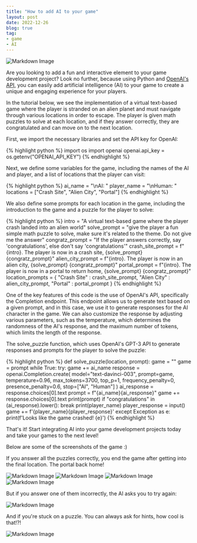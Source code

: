 ```yaml
---
title: "How to add AI to your game"
layout: post
date: 2022-12-26
blog: true
tag:
- game
- AI
---
```


![Markdown Image][1]

Are you looking to add a fun and interactive element to your game development project? Look no further, because using Python and [OpenAI's API](https://beta.openai.com/docs/introduction), you can easily add artificial intelligence (AI) to your game to create a unique and engaging experience for your players.

In the tutorial below, we see the implementation of a virtual text-based game where the player is stranded on an alien planet and must navigate through various locations in order to escape. The player is given math puzzles to solve at each location, and if they answer correctly, they are congratulated and can move on to the next location.

First, we import the necessary libraries and set the API key for OpenAI:

{% highlight python %}
import os
import openai
openai.api_key = os.getenv("OPENAI_API_KEY")
{% endhighlight %}

Next, we define some variables for the game, including the names of the AI and player, and a list of locations that the player can visit:

{% highlight python %}
ai_name = "\nAI: "
player_name = "\nHuman: "
locations = ["Crash Site", "Alien City", "Portal"]
{% endhighlight %}

We also define some prompts for each location in the game, including the introduction to the game and a puzzle for the player to solve:

{% highlight python %}
intro = "A virtual text-based game where the player crash landed into an alien world"
solve_prompt = "give the player a fun simple math puzzle to solve, make sure it's related to the theme. Do not give me the answer"
congratz_prompt = "If the player answers correctly, say 'congratulations', else don't say 'congratulations'"
crash_site_prompt = f"{intro}. The player is now in a crash site, {solve_prompt} {congratz_prompt}"
alien_city_prompt = f"{intro}. The player is now in an alien city, {solve_prompt} {congratz_prompt}"
portal_prompt = f"{intro}. The player is now in a portal to return home, {solve_prompt} {congratz_prompt}"
location_prompts = {
    "Crash Site" : crash_site_prompt, 
    "Alien City" : alien_city_prompt, 
    "Portal" : portal_prompt
    }
{% endhighlight %}

One of the key features of this code is the use of OpenAI's API, specifically the Completion endpoint. This endpoint allows us to generate text based on a given prompt, and in this case, we use it to generate responses for the AI character in the game. We can also customize the response by adjusting various parameters, such as the temperature, which determines the randomness of the AI's response, and the maximum number of tokens, which limits the length of the response.

The solve_puzzle function, which uses OpenAI's GPT-3 API to generate responses and prompts for the player to solve the puzzle:

{% highlight python %}
def solve_puzzle(location, prompt):
    game = ""
    game = prompt
    while True:
        try:
            game += ai_name
            response = openai.Completion.create(
                model="text-davinci-003",
                prompt=game,
                temperature=0.96,
                max_tokens=3700,
                top_p=1,
                frequency_penalty=0,
                presence_penalty=0.6,
                stop=["AI", "Human"]
                )
            ai_response = response.choices[0].text
            prompt = f"{ai_name}{ai_response}"
            game += response.choices[0].text
            print(prompt)
            if "congratulations" in (ai_response).lower():
                break
            print(player_name)
            player_response = input()
            game += f'{player_name}{player_response}'
        except Exception as e:
            print(f'Looks like the game crashed! {e}')
{% endhighlight %}

That's it! Start integrating AI into your game development projects today and take your games to the next level!

Below are some of the screenshots of the game :)

If you answer all the puzzles correctly, you end the game after getting into the final location. The portal back home!

![Markdown Image][2]
![Markdown Image][3]
![Markdown Image][4]
![Markdown Image][5]

But if you answer one of them incorrectly, the AI asks you to try again:

![Markdown Image][6]

And if you're stuck on a puzzle. You can always ask for hints, how cool is that!?!

![Markdown Image][7]

[1]: https://liewsanmin.github.io/images/alien_world/spaceship.jpg
[2]: https://liewsanmin.github.io/images/alien_world/prompt_1.jpg
[3]: https://liewsanmin.github.io/images/alien_world/.jpg
[4]: https://liewsanmin.github.io/images/alien_world/.jpg
[5]: https://liewsanmin.github.io/images/alien_world/.jpg
[6]: https://liewsanmin.github.io/images/alien_world/.jpg
[7]: https://liewsanmin.github.io/images/alien_world/.jpg